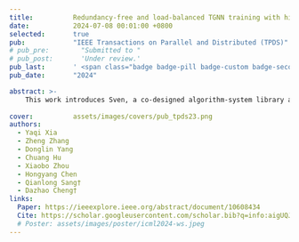 ```yaml
---
title:          Redundancy-free and load-balanced TGNN training with hierarchical pipeline parallelism
date:           2024-07-08 00:01:00 +0800
selected:       true
pub:            "IEEE Transactions on Parallel and Distributed (TPDS)"
# pub_pre:        "Submitted to "
# pub_post:       'Under review.'
pub_last:       ' <span class="badge badge-pill badge-custom badge-secondary">Journal</span><span class="badge badge-pill badge-custom badge-danger">CCF-A</span>'
pub_date:       "2024"

abstract: >-
    This work introduces Sven, a co-designed algorithm-system library aimed at accelerating TGNN training on a multi-GPU platform.
  
cover:          assets/images/covers/pub_tpds23.png
authors:
  - Yaqi Xia
  - Zheng Zhang
  - Donglin Yang
  - Chuang Hu
  - Xiaobo Zhou
  - Hongyang Chen
  - Qianlong Sang†
  - Dazhao Cheng†
links:
  Paper: https://ieeexplore.ieee.org/abstract/document/10608434
  Cite: https://scholar.googleusercontent.com/scholar.bib?q=info:aigUQJEumjEJ:scholar.google.com/&output=citation&scisdr=ClHJaYkFEO6rtriPZco:AFWwaeYAAAAAZwuJfcq_R9oYwMHbnXoBNmYbc-w&scisig=AFWwaeYAAAAAZwuJfbAA3Zl-orx0f4B5OgnWSBI&scisf=4&ct=citation&cd=-1&hl=en
  # Poster: assets/images/poster/icml2024-ws.jpeg
---
```

